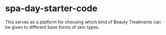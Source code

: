 # spa-day-starter-code

This serves as a platform for choosing which kind of Beauty Treatments can be given to different base forms of skin types.
